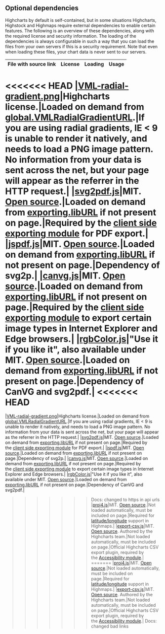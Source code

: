 Optional dependencies
---------------------

Highcharts by default is self-contained, but in some situations Highcharts, Highstock and Highmaps require external dependencies to enable certain features. The following is an overview of these dependencies, along with the required license and security information. The loading of the dependencies is always configurable in such a way that you can load the files from your own servers if this is a security requirement. Note that even when loading these files, your chart data is never sent to our servers.

|File with source link|License|Loading|Usage
|---|---|---|---|
<<<<<<< HEAD
|[VML-radial-gradient.png](https://code.highcharts.com/gfx/vml-radial-gradient.png)|Highcharts license.|Loaded on demand from [global.VMLRadialGradientURL](https://api.highcharts.com/highcharts/global.VMLRadialGradientURL).|If you are using radial gradients, IE < 9 is unable to render it natively, and needs to load a PNG image pattern. No information from your data is sent across the net, but your page will appear as the referrer in the HTTP request.|
|[svg2pdf.js](https://code.highcharts.com/lib/svg2pdf.js)|MIT. [Open source](https://github.com/yWorks/svg2pdf.js).|Loaded on demand from [exporting.libURL](https://api.highcharts.com/highcharts/exporting.libURL) if not present on page.|Required by the [client side exporting module](/docs/export-module/client-side-export) for PDF export.|
|[jspdf.js](https://code.highcharts.com/lib/jspdf.js)|MIT. [Open source](https://github.com/yWorks/jsPDF).|Loaded on demand from [exporting.libURL](https://api.highcharts.com/highcharts/exporting.libURL) if not present on page.|Dependency of svg2p.|
|[canvg.js](https://code.highcharts.com/lib/canvg.js)|MIT. [Open source](https://github.com/canvg/canvg).|Loaded on demand from [exporting.libURL](https://api.highcharts.com/highcharts/exporting.libURL) if not present on page.|Required by the [client side exporting module](/docs/export-module/client-side-export) to export certain image types in Internet Explorer and Edge browsers.|
|[rgbColor.js](https://code.highcharts.com/lib/rgbcolor.js)|"Use it if you like it", also available under MIT. [Open source](https://github.com/canvg/canvg/blob/master/rgbcolor.js).|Loaded on demand from [exporting.libURL](https://api.highcharts.com/highcharts/exporting.libURL) if not present on page.|Dependency of CanVG and svg2pdf.|
<<<<<<< HEAD
=======
|[VML-radial-gradient.png](http://code.highcharts.com/gfx/vml-radial-gradient.png)|Highcharts license.|Loaded on demand from [global.VMLRadialGradientURL](https://api.highcharts.com/highcharts/global.VMLRadialGradientURL).|If you are using radial gradients, IE < 9 is unable to render it natively, and needs to load a PNG image pattern. No information from your data is sent across the net, but your page will appear as the referrer in the HTTP request.|
|[svg2pdf.js](http://code.highcharts.com/lib/svg2pdf.js)|MIT. [Open source](https://github.com/yWorks/svg2pdf.js).|Loaded on demand from [exporting.libURL](https://api.highcharts.com/highcharts/exporting.libURL) if not present on page.|Required by the [client side exporting module](docs/export-module/client-side-export) for PDF export.|
|[jspdf.js](http://code.highcharts.com/lib/jspdf.js)|MIT. [Open source](https://github.com/yWorks/jsPDF).|Loaded on demand from [exporting.libURL](https://api.highcharts.com/highcharts/exporting.libURL) if not present on page.|Dependency of svg2p.|
|[canvg.js](http://code.highcharts.com/lib/canvg.js)|MIT. [Open source](https://github.com/canvg/canvg).|Loaded on demand from [exporting.libURL](https://api.highcharts.com/highcharts/exporting.libURL) if not present on page.|Required by the [client side exporting module](docs/export-module/client-side-export) to export certain image types in Internet Explorer and Edge browsers.|
|[rgbColor.js](http://code.highcharts.com/lib/rgbcolor.js)|"Use it if you like it", also available under MIT. [Open source](https://github.com/canvg/canvg/blob/master/rgbcolor.js).|Loaded on demand from [exporting.libURL](https://api.highcharts.com/highcharts/exporting.libURL) if not present on page.|Dependency of CanVG and svg2pdf.|
>>>>>>> Docs: changed to https in api urls
|[proj4.js](http://proj4js.org/)|MIT. [Open source](https://github.com/proj4js/proj4js).|Not loaded automatically, must be included on page.|Required for [latitude/longitude](docs/maps/latlon) support in Highmaps.|
|[export-csv.js](https://highcharts.github.io/export-csv/export-csv.js)|MIT. [Open source](https://github.com/highcharts/export-csv). Authored by the Highcharts team.|Not loaded automatically, must be included on page.|Official Highcharts CSV export plugin, required by the [Accessibility module](docs/chart-concepts/accessibility).|
=======
|[proj4.js](http://proj4js.org/)|MIT. [Open source](https://github.com/proj4js/proj4js).|Not loaded automatically, must be included on page.|Required for [latitude/longitude](/docs/maps/latlon) support in Highmaps.|
|[export-csv.js](https://highcharts.github.io/export-csv/export-csv.js)|MIT. [Open source](https://github.com/highcharts/export-csv). Authored by the Highcharts team.|Not loaded automatically, must be included on page.|Official Highcharts CSV export plugin, required by the [Accessibility module](/docs/chart-concepts/accessibility).|
>>>>>>> Docs: changed bad links
